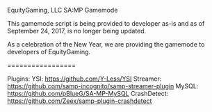 EquityGaming, LLC SA:MP Gamemode

This gamemode script is being provided to developer as-is and as of September 24, 2017, is no longer being updated.

As a celebration of the New Year, we are providing the gamemode to developers of EquityGaming.

=================

Plugins:
YSI: https://github.com/Y-Less/YSI
Streamer: https://github.com/samp-incognito/samp-streamer-plugin
MySQL: https://github.com/pBlueG/SA-MP-MySQL
CrashDetect: https://github.com/Zeex/samp-plugin-crashdetect
